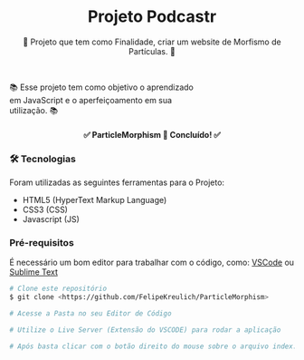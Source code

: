 <h1 align="center">Projeto Podcastr</h1>

<p align="center">📰 Projeto que tem como Finalidade, criar um website de Morfismo de Partículas. 🚀</p>

<br>

<p align="left">
  📚 Esse projeto tem como objetivo o aprendizado 
  <br>
  em JavaScript e o aperfeiçoamento em sua 
  <br>
  utilização. 📚
</p>

<h4 align="center"> 
	✅  ParticleMorphism 🚀 Concluído!  ✅
</h4>

### 🛠 Tecnologias

Foram utilizadas as seguintes ferramentas para o Projeto:

- HTML5 (HyperText Markup Language)
- CSS3 (CSS)
- Javascript (JS)


### Pré-requisitos

É necessário um bom editor para trabalhar com o código, como: [VSCode](https://code.visualstudio.com/) ou [Sublime Text](https://www.sublimetext.com/)

```bash
# Clone este repositório
$ git clone <https://github.com/FelipeKreulich/ParticleMorphism>

# Acesse a Pasta no seu Editor de Código

# Utilize o Live Server (Extensão do VSCODE) para rodar a aplicação

# Após basta clicar com o botão direito do mouse sobre o arquivo index.html e iniciar com o Live Server
```
